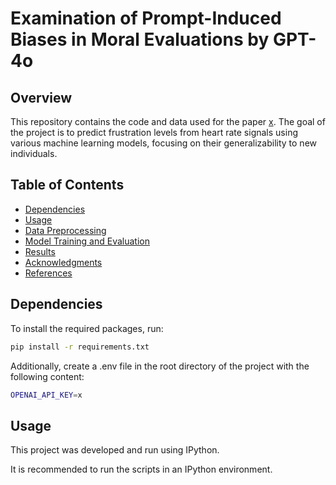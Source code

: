 # Examination of Prompt-Induced Biases in Moral Evaluations by GPT-4o
## Overview

This repository contains the code and data used for the paper [x](x.pdf). The goal of the project is to predict frustration levels from heart rate signals using various machine learning models, focusing on their generalizability to new individuals.

## Table of Contents

- [Dependencies](#dependencies)
- [Usage](#usage)
- [Data Preprocessing](#data-preprocessing)
- [Model Training and Evaluation](#model-training-and-evaluation)
- [Results](#results)
- [Acknowledgments](#acknowledgments)
- [References](#references)


## Dependencies

To install the required packages, run:

```bash
pip install -r requirements.txt
```

Additionally, create a .env file in the root directory of the project with the following content:

```bash
OPENAI_API_KEY=x
```

## Usage

This project was developed and run using IPython. 

It is recommended to run the scripts in an IPython environment.
